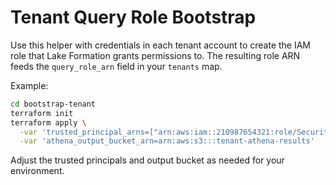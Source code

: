 # Tenant Query Role Bootstrap

Use this helper with credentials in each tenant account to create the IAM role that Lake Formation grants permissions to. The resulting role ARN feeds the `query_role_arn` field in your `tenants` map.

Example:

```bash
cd bootstrap-tenant
terraform init
terraform apply \
  -var 'trusted_principal_arns=["arn:aws:iam::210987654321:role/SecurityLakeTerraform"]' \
  -var 'athena_output_bucket_arn=arn:aws:s3:::tenant-athena-results'
```

Adjust the trusted principals and output bucket as needed for your environment.
